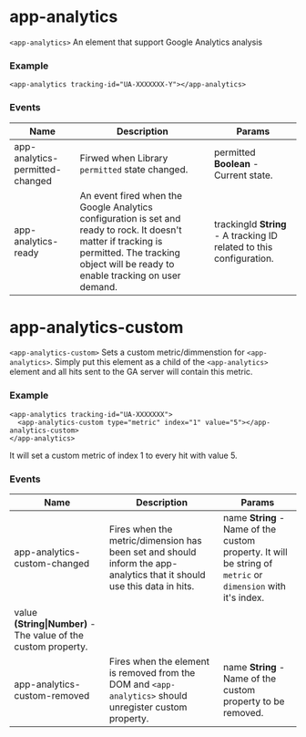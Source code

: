 # app-analytics

`<app-analytics>` An element that support Google Analytics analysis

### Example
```
<app-analytics tracking-id="UA-XXXXXXX-Y"></app-analytics>
```



### Events
| Name | Description | Params |
| --- | --- | --- |
| app-analytics-permitted-changed | Firwed when Library `permitted` state changed. | permitted **Boolean** - Current state. |
| app-analytics-ready | An event fired when the Google Analytics configuration is set and ready to rock. It doesn't matter if tracking is permitted. The tracking object will be ready to enable tracking on user demand. | trackingId **String** - A tracking ID related to this configuration. |
# app-analytics-custom

`<app-analytics-custom>` Sets a custom metric/dimmenstion for `<app-analytics>`.
Simply put this element as a child of the `<app-analytics>` element and all hits sent
to the GA server will contain this metric.

### Example
```
<app-analytics tracking-id="UA-XXXXXXX">
  <app-analytics-custom type="metric" index="1" value="5"></app-analytics-custom>
</app-analytics>
```
It will set a custom metric of index 1 to every hit with value 5.



### Events
| Name | Description | Params |
| --- | --- | --- |
| app-analytics-custom-changed | Fires when the metric/dimension has been set and should inform the app-analytics that it should use this data in hits. | name **String** - Name of the custom property. It will be string of `metric` or `dimension` with it's index. |
value **(String&#124;Number)** - The value of the custom property. |
| app-analytics-custom-removed | Fires when the element is removed from the DOM and `<app-analytics>` should unregister custom property. | name **String** - Name of the custom property to be removed. |
